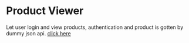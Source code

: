 # Product Viewer

Let user login and view products, authentication and product is gotten by dummy json api.
[click here](https://dummyjson.com/)

